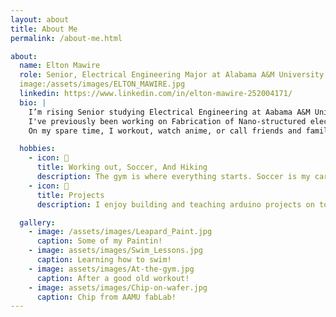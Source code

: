 ```yaml
---
layout: about
title: About Me
permalink: /about-me.html

about:
  name: Elton Mawire
  role: Senior, Electrical Engineering Major at Alabama A&M University
  image:/assets/images/ELTON_MAWIRE.jpg
  linkedin: https://www.linkedin.com/in/elton-mawire-252004171/
  bio: |
    I’m rising Senior studying Electrical Engineering at Aabama A&M University. I expect to graduate in May 2026.
    I've previously been working on Fabrication of Nano-structured electronic devices. This summer I'm super excited to be embarking on a new journey of implementing AI in climate study.
    On my spare time, I workout, watch anime, or call friends and family.

  hobbies:
    - icon: 🎺
      title: Working out, Soccer, And Hiking
      description: The gym is where everything starts. Soccer is my cardio, and hiking is for refreshing.
    - icon: 🤖
      title: Projects
      description: I enjoy building and teaching arduino projects on top of research.

  gallery:
    - image: /assets/images/Leapard_Paint.jpg
      caption: Some of my Paintin!
    - image: assets/images/Swim_Lessons.jpg
      caption: Learning how to swim!
    - image: assets/images/At-the-gym.jpg
      caption: After a good old workout!
    - image: assets/images/Chip-on-wafer.jpg
      caption: Chip from AAMU fabLab!
---
```

